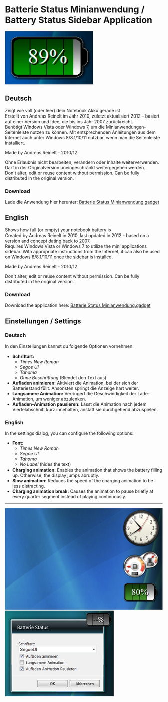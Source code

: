# Batterie Status Minianwendung / Battery Status Sidebar Application
![Bild der Minianwendung](README_assets/Preview.gif)
## Deutsch

Zeigt wie voll (oder leer) dein Notebook Akku gerade ist  
Erstellt von Andreas Reinelt im Jahr 2010, zuletzt aktualisiert 2012 – basiert auf einer Version und Idee, die bis ins Jahr 2007 zurückreicht.  
Benötigt Windows Vista oder Windows 7, um die Minianwendungen-Seitenleiste nutzen zu können. Mit entsprechenden Anleitungen aus dem Internet auch unter Windows 8/8.1/10/11 nutzbar, wenn man die Seitenleiste installiert.

Made by Andreas Reinelt - 2010/12  

Ohne Erlaubnis nicht bearbeiten, verändern oder Inhalte weiterverwenden. Darf in der Originalversion uneingeschränkt weitergegeben werden.  
Don't alter, edit or reuse content without permission. Can be fully distributed in the original version.

### Download

Lade die Anwendung hier herunter: [Batterie Status Minianwendung.gadget](https://github.com/andreasreinelt/Batterie-Status-Minianwendung/releases/tag/v2.2.0)


## English

Shows how full (or empty) your notebook battery is   
Created by Andreas Reinelt in 2010, last updated in 2012 – based on a version and concept dating back to 2007.  
Requires Windows Vista or Windows 7 to utilize the mini applications sidebar. With appropriate instructions from the Internet, it can also be used on Windows 8/8.1/10/11 once the sidebar is installed.


Made by Andreas Reinelt - 2010/12  

Don't alter, edit or reuse content without permission. Can be fully distributed in the original version.

### Download

Download the application here: [Batterie Status Minianwendung.gadget](https://github.com/andreasreinelt/Batterie-Status-Minianwendung/releases/tag/v2.2.0)

## Einstellungen / Settings

### Deutsch

In den Einstellungen kannst du folgende Optionen vornehmen:

- **Schriftart:**  
  - *Times New Roman*  
  - *Segoe UI*  
  - *Tahoma*  
  - *Ohne Beschriftung* (Blendet den Text aus)  
- **Aufladen animieren:** Aktiviert die Animation, bei der sich der Batteriestand füllt. Ansonsten springt die Anzeige hart weiter.  
- **Langsamere Animation:** Verringert die Geschwindigkeit der Lade-Animation, um weniger abzulenken.  
- **Aufladen-Animation pausieren:** Lässt die Animation nach jedem Viertelabschnitt kurz innehalten, anstatt sie durchgehend abzuspielen.

### English

In the settings dialog, you can configure the following options:

- **Font:**  
  - *Times New Roman*  
  - *Segoe UI*  
  - *Tahoma*  
  - *No Label* (hides the text)  
- **Charging animation:** Enables the animation that shows the battery filling up. Otherwise, the display jumps abruptly.  
- **Slow animation:** Reduces the speed of the charging animation to be less distracting.  
- **Charging animation break:** Causes the animation to pause briefly at every quarter segment instead of playing continuously.

---

![Battery Preview 2](README_assets/battery2.png)
![Battery Preview 1](README_assets/battery1.png)